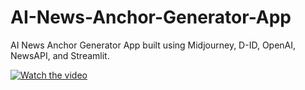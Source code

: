 # AI-News-Anchor-Generator-App
AI News Anchor Generator App built using Midjourney, D-ID, OpenAI, NewsAPI, and Streamlit.

[![Watch the video](https://raw.githubusercontent.com/username/repository/branch/path/to/thumbnail.jpg)](https://raw.githubusercontent.com/username/repository/branch/path/to/video.mp4)
